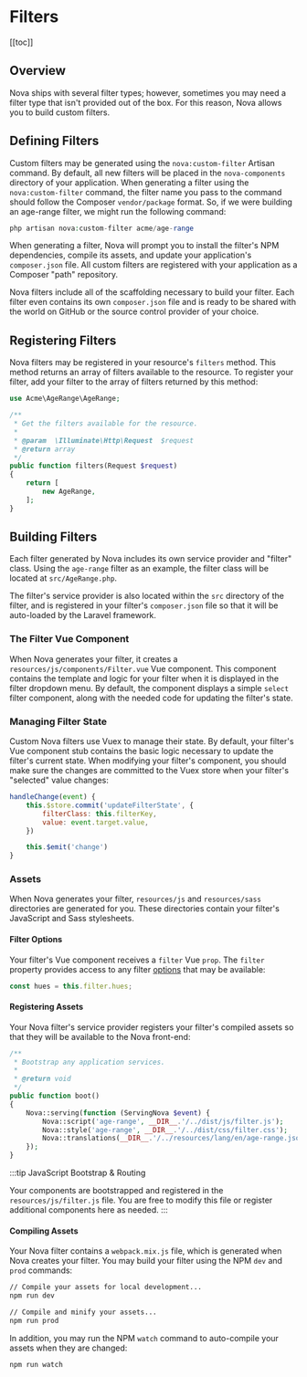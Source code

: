 # Filters

[[toc]]

## Overview

Nova ships with several filter types; however, sometimes you may need a filter type that isn't provided out of the box. For this reason, Nova allows you to build custom filters.

## Defining Filters

Custom filters may be generated using the `nova:custom-filter` Artisan command. By default, all new filters will be placed in the `nova-components` directory of your application. When generating a filter using the `nova:custom-filter` command, the filter name you pass to the command should follow the Composer `vendor/package` format. So, if we were building an age-range filter, we might run the following command:

```php
php artisan nova:custom-filter acme/age-range
```

When generating a filter, Nova will prompt you to install the filter's NPM dependencies, compile its assets, and update your application's `composer.json` file. All custom filters are registered with your application as a Composer "path" repository.

Nova filters include all of the scaffolding necessary to build your filter. Each filter even contains its own `composer.json` file and is ready to be shared with the world on GitHub or the source control provider of your choice.

## Registering Filters

Nova filters may be registered in your resource's `filters` method. This method returns an array of filters available to the resource. To register your filter, add your filter to the array of filters returned by this method:

```php
use Acme\AgeRange\AgeRange;

/**
 * Get the filters available for the resource.
 *
 * @param  \Illuminate\Http\Request  $request
 * @return array
 */
public function filters(Request $request)
{
    return [
        new AgeRange,
    ];
}
```

## Building Filters

Each filter generated by Nova includes its own service provider and "filter" class. Using the `age-range` filter as an example, the filter class will be located at `src/AgeRange.php`.

The filter's service provider is also located within the `src` directory of the filter, and is registered in your filter's `composer.json` file so that it will be auto-loaded by the Laravel framework.

### The Filter Vue Component

When Nova generates your filter, it creates a `resources/js/components/Filter.vue` Vue component. This component contains the template and logic for your filter when it is displayed in the filter dropdown menu. By default, the component displays a simple `select` filter component, along with the needed code for updating the filter's state.

### Managing Filter State

Custom Nova filters use Vuex to manage their state. By default, your filter's Vue component stub contains the basic logic necessary to update the filter's current state. When modifying your filter's component, you should make sure the changes are committed to the Vuex store when your filter's "selected" value changes:

```js
handleChange(event) {
    this.$store.commit('updateFilterState', {
        filterClass: this.filterKey,
        value: event.target.value,
    })

    this.$emit('change')
}
```

### Assets

When Nova generates your filter, `resources/js` and `resources/sass` directories are generated for you. These directories contain your filter's JavaScript and Sass stylesheets.

#### Filter Options

Your filter's Vue component receives a `filter` Vue `prop`. The `filter` property provides access to any filter [options](#filter-options) that may be available:

```js
const hues = this.filter.hues;
```

#### Registering Assets

Your Nova filter's service provider registers your filter's compiled assets so that they will be available to the Nova front-end:

```php
/**
 * Bootstrap any application services.
 *
 * @return void
 */
public function boot()
{
    Nova::serving(function (ServingNova $event) {
        Nova::script('age-range', __DIR__.'/../dist/js/filter.js');
        Nova::style('age-range', __DIR__.'/../dist/css/filter.css');
        Nova::translations(__DIR__.'/../resources/lang/en/age-range.json');
    });
}
```

:::tip JavaScript Bootstrap & Routing

Your components are bootstrapped and registered in the `resources/js/filter.js` file. You are free to modify this file or register additional components here as needed.
:::

#### Compiling Assets

Your Nova filter contains a `webpack.mix.js` file, which is generated when Nova creates your filter. You may build your filter using the NPM `dev` and `prod` commands:

```bash
// Compile your assets for local development...
npm run dev

// Compile and minify your assets...
npm run prod
```

In addition, you may run the NPM `watch` command to auto-compile your assets when they are changed:

```bash
npm run watch
```
